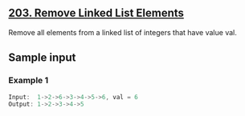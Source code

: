 ## [203. Remove Linked List Elements](https://leetcode.com/problems/remove-linked-list-elements/)
 Remove all elements from a linked list of integers that have value val.

 ## Sample input
 ### Example 1
 ```c
 Input:  1->2->6->3->4->5->6, val = 6
 Output: 1->2->3->4->5
 ```